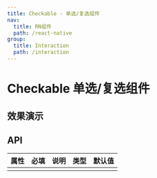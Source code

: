 ```yaml
---
title: Checkable - 单选/复选组件
nav:
  title: RN组件
  path: /react-native
group:
  title: Interaction
  path: /interaction
---
```


# Checkable 单选/复选组件

## 效果演示

## API

| 属性 | 必填 | 说明 | 类型 | 默认值 |
| ---- | ---- | ---- | ---- | ------ |
|      |      |      |      |        |
